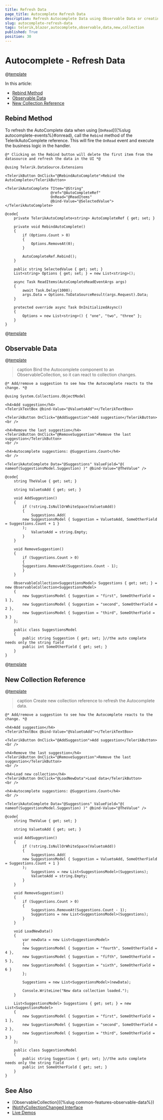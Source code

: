 ```yaml
---
title: Refresh Data
page_title: Autocomplete Refresh Data
description: Refresh Autocomplete Data using Observable Data or creating a new Collection reference.
slug: autocomplete-refresh-data
tags: telerik,blazor,autocomplete,observable,data,new,collection
published: True
position: 30
---
```


# Autocomplete - Refresh Data


@[template](/_contentTemplates/common/observable-data.md#intro)

In this article:

- [Rebind Method](#rebind-method)
- [Observable Data](#observable-data)
- [New Collection Reference](#new-collection-reference)

## Rebind Method

To refresh the AutoComplete data when using [`OnRead`]({%slug autocomplete-events%}#onread), call the `Rebind` method of the TelerikAutoComplete reference. This will fire the `OnRead` event and execute the business logic in the handler.

````CSHTML
@* Clicking on the Rebind button will delete the first item from the datasource and refresh the data in the UI *@

@using Telerik.DataSource.Extensions

<TelerikButton OnClick="@RebindAutoComplete">Rebind the AutoComplete</TelerikButton>

<TelerikAutoComplete TItem="@String"
                     @ref="@AutoCompleteRef"
                     OnRead="@ReadItems"
                     @bind-Value="@SelectedValue">
</TelerikAutoComplete>

@code{
    private TelerikAutoComplete<string> AutoCompleteRef { get; set; }

    private void RebindAutoComplete()
    {
        if (Options.Count > 0)
        {
            Options.RemoveAt(0);
        }

        AutoCompleteRef.Rebind();
    }

    public string SelectedValue { get; set; }
    List<string> Options { get; set; } = new List<string>();

    async Task ReadItems(AutoCompleteReadEventArgs args)
    {
        await Task.Delay(1000);
        args.Data = Options.ToDataSourceResult(args.Request).Data;
    }

    protected override async Task OnInitializedAsync()
    {
        Options = new List<string>() { "one", "two", "three" };
    }
}
````

@[template](/_contentTemplates/common/refresh-data-not-applicable.md#refresh-data-note)

## Observable Data

@[template](/_contentTemplates/common/observable-data.md#observable-data)


>caption Bind the Autocomplete component to an ObservableCollection, so it can react to collection changes.

````CSHTML
@* Add/remove a suggestion to see how the Autocomplete reacts to the change. *@

@using System.Collections.ObjectModel

<h4>Add suggestion</h4>
<TelerikTextBox @bind-Value="@ValuetoAdd"></TelerikTextBox>

<TelerikButton OnClick="@AddSuggestion">Add suggestion</TelerikButton>
<br />

<h4>Remove the last suggestion</h4>
<TelerikButton OnClick="@RemoveSuggestion">Remove the last suggestion</TelerikButton>
<br />

<h4>Autocomplete suggestions: @Suggestions.Count</h4>
<br />

<TelerikAutoComplete Data="@Suggestions" ValueField="@( nameof(SuggestionsModel.Suggestion) )" @bind-Value="@TheValue" />

@code{
    string TheValue { get; set; }

    string ValuetoAdd { get; set; }

    void AddSuggestion()
    {
        if (!string.IsNullOrWhiteSpace(ValuetoAdd))
        {
            Suggestions.Add(
        new SuggestionsModel { Suggestion = ValuetoAdd, SomeOtherField = Suggestions.Count + 1 }
        );
            ValuetoAdd = string.Empty;
        }
    }

    void RemoveSuggestion()
    {
        if (Suggestions.Count > 0)
        {
        Suggestions.RemoveAt(Suggestions.Count - 1);
        }
    }

    ObservableCollection<SuggestionsModel> Suggestions { get; set; } = new ObservableCollection<SuggestionsModel>
    {
        new SuggestionsModel { Suggestion = "first", SomeOtherField = 1 },
        new SuggestionsModel { Suggestion = "second", SomeOtherField = 2 },
        new SuggestionsModel { Suggestion = "third", SomeOtherField = 3 }
    };

    public class SuggestionsModel
    {
        public string Suggestion { get; set; }//the auto complete needs only the string field
        public int SomeOtherField { get; set; }
    }
}
````

@[template](/_contentTemplates/common/observable-data.md#tip-for-new-collection)

## New Collection Reference

@[template](/_contentTemplates/common/observable-data.md#refresh-data)

>caption Create new collection reference to refresh the Autocomplete data.

````CSHTML
@* Add/remove a suggestion to see how the Autocomplete reacts to the change. *@

<h4>Add suggestion</h4>
<TelerikTextBox @bind-Value="@ValuetoAdd"></TelerikTextBox>

<TelerikButton OnClick="@AddSuggestion">Add suggestion</TelerikButton>
<br />

<h4>Remove the last suggestion</h4>
<TelerikButton OnClick="@RemoveSuggestion">Remove the last suggestion</TelerikButton>
<br />

<h4>Load new collection</h4>
<TelerikButton OnClick="@LoadNewData">Load data</TelerikButton>
<br />

<h4>Autocomplete suggestions: @Suggestions.Count</h4>
<br />

<TelerikAutoComplete Data="@Suggestions" ValueField="@( nameof(SuggestionsModel.Suggestion) )" @bind-Value="@TheValue" />

@code{
    string TheValue { get; set; }

    string ValuetoAdd { get; set; }

    void AddSuggestion()
    {
        if (!string.IsNullOrWhiteSpace(ValuetoAdd))
        {
            Suggestions.Add(
        new SuggestionsModel { Suggestion = ValuetoAdd, SomeOtherField = Suggestions.Count + 1 }
        );
            Suggestions = new List<SuggestionsModel>(Suggestions);
            ValuetoAdd = string.Empty;
        }
    }

    void RemoveSuggestion()
    {
        if (Suggestions.Count > 0)
        {
            Suggestions.RemoveAt(Suggestions.Count - 1);
            Suggestions = new List<SuggestionsModel>(Suggestions);
        }
    }

    void LoadNewData()
    {
        var newData = new List<SuggestionsModel>
        {
        new SuggestionsModel { Suggestion = "fourth", SomeOtherField = 4 },
        new SuggestionsModel { Suggestion = "fifth", SomeOtherField = 5 },
        new SuggestionsModel { Suggestion = "sixth", SomeOtherField = 6 }
        };

        Suggestions = new List<SuggestionsModel>(newData);

        Console.WriteLine("New data collection loaded.");
    }

    List<SuggestionsModel> Suggestions { get; set; } = new List<SuggestionsModel>
    {
        new SuggestionsModel { Suggestion = "first", SomeOtherField = 1 },
        new SuggestionsModel { Suggestion = "second", SomeOtherField = 2 },
        new SuggestionsModel { Suggestion = "third", SomeOtherField = 3 }
    };

    public class SuggestionsModel
    {
        public string Suggestion { get; set; }//the auto complete needs only the string field
        public int SomeOtherField { get; set; }
    }
}
````


## See Also

  * [ObservableCollection]({%slug common-features-observable-data%})
  * [INotifyCollectionChanged Interface](https://docs.microsoft.com/en-us/dotnet/api/system.collections.specialized.inotifycollectionchanged?view=netframework-4.8)
  * [Live Demos](https://demos.telerik.com/blazor-ui)